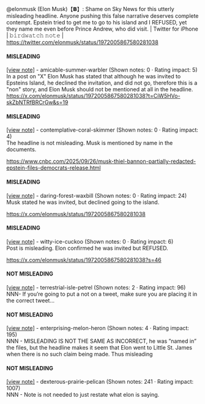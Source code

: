 @elonmusk (Elon Musk)【𝗕】: Shame on Sky News for this utterly misleading headline. Anyone pushing this false narrative deserves complete contempt. Epstein tried to get me to go to his island and I REFUSED, yet they name me even before Prince Andrew, who did visit. | Twitter for iPhone | 𝚋𝚒𝚛𝚍𝚠𝚊𝚝𝚌𝚑 𝚗𝚘𝚝𝚎 | https://twitter.com/elonmusk/status/1972005867580281038

#### MISLEADING

[[view note]](https://x.com/i/birdwatch/n/1972032206408146955) - amicable-summer-warbler (Shown notes: 0 · Rating impact: 5)\
In a post on "X" Elon Musk has stated that although he was invited to Epsteins Island, he declined the invitation, and did not go, therefore this is a "non" story, and Elon Musk should not be mentioned at all in the headline.
https://x.com/elonmusk/status/1972005867580281038?t=CiW5HVo-skZbNTRfBRCrGw&s=19

#### MISLEADING

[[view note]](https://x.com/i/birdwatch/n/1972011768437215486) - contemplative-coral-skimmer (Shown notes: 0 · Rating impact: 4)\
The headline is not misleading. Musk is mentioned by name in the documents.

https://www.cnbc.com/2025/09/26/musk-thiel-bannon-partially-redacted-epstein-files-democrats-release.html




#### MISLEADING

[[view note]](https://x.com/i/birdwatch/n/1972007356109037890) - daring-forest-waxbill (Shown notes: 0 · Rating impact: 24)\
Musk stated he was invited, but declined going to the island.

https://x.com/elonmusk/status/1972005867580281038

#### MISLEADING

[[view note]](https://x.com/i/birdwatch/n/1972007290376278356) - witty-ice-cuckoo (Shown notes: 0 · Rating impact: 6)\
Post is misleading. Elon confirmed he was invited but REFUSED. 

https://x.com/elonmusk/status/1972005867580281038?s=46

#### NOT MISLEADING

[[view note]](https://x.com/i/birdwatch/n/1972120113320284209) - terrestrial-isle-petrel (Shown notes: 2 · Rating impact: 96)\
NNN- If you’re going to put a not on a tweet, make sure you are placing it in the correct tweet…

#### NOT MISLEADING

[[view note]](https://x.com/i/birdwatch/n/1972087346607608286) - enterprising-melon-heron (Shown notes: 4 · Rating impact: 195)\
NNN - MISLEADING IS NOT THE SAME AS INCORRECT, he was ”named in” the files, but the headline makes it seem that Elon went to Little St. James when there is no such claim being made. Thus misleading

#### NOT MISLEADING

[[view note]](https://x.com/i/birdwatch/n/1972010458056994917) - dexterous-prairie-pelican (Shown notes: 241 · Rating impact: 1007)\
NNN - Note is not needed to just restate what elon is saying.
